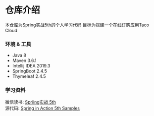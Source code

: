 # 仓库介绍
本仓库为Spring实战5th的个人学习代码
目标为搭建一个在线订购应用Taco Cloud

### 环境 & 工具
- Java 8
- Maven 3.6.1
- Intellij IDEA 2019.3
- SpringBoot 2.4.5
- Thymeleaf 2.4.5

### 学习资料
微信读书: [Spriing实战 5th](https://weread.qq.com/web/reader/1c93207071bc0df71c98a4ekc81322c012c81e728d9d180)     
源代码: [Spring in Action 5th Samples](https://github.com/levinzhang1981/spring-in-action-5-samples)